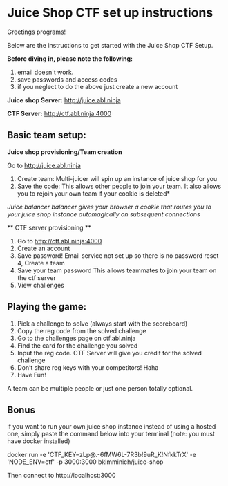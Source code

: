 # Juice Shop CTF set up instructions

Greetings programs!

Below are the instructions to get started with the Juice Shop CTF Setup.

**Before diving in, please note the following:**
1. email doesn't work.
2. save passwords and access codes
3. if you neglect to do the above just create a new account

**Juice shop Server:**
http://juice.abl.ninja
 
**CTF Server:**
http://ctf.abl.ninja:4000
 
 
## Basic team setup:
 
**Juice shop provisioning/Team creation**

Go to http://juice.abl.ninja
1. Create team:  Multi-juicer will spin up an instance of juice shop for you
2. Save the code:  This allows other people to join your team.  It also allows you to rejoin your own team if your cookie is deleted*

*Juice balancer balancer gives your browser a cookie that routes you to your juice shop instance automagically on subsequent connections*

** CTF server provisioning **
1. Go to http://ctf.abl.ninja:4000
2. Create an account
3. Save password!
    Email service not set up so there is no password reset
4, Create a team
5. Save your team password
    This allows teammates to join your team on the ctf server
6. View challenges
 
## Playing the game:
1. Pick a challenge to solve (always start with the scoreboard)
2.  Copy the reg code from the solved challenge
3.  Go to the challenges page on ctf.abl.ninja
4. Find the card for the challenge you solved
5. Input the reg code.  CTF Server will give you credit for the solved challenge
6. Don’t share reg keys with your competitors!  Haha
7. Have Fun!
 
A team can be multiple people or just one person totally optional.

## Bonus
if you want to run your own juice shop instance instead of using a hosted one, simply paste the command below into your terminal (note: you must have docker installed)

docker run  -e 'CTF_KEY=zLp@.-6fMW6L-7R3b!9uR_K!NfkkTrX' -e 'NODE_ENV=ctf' -p 3000:3000 bkimminich/juice-shop

Then connect to http://localhost:3000
 
